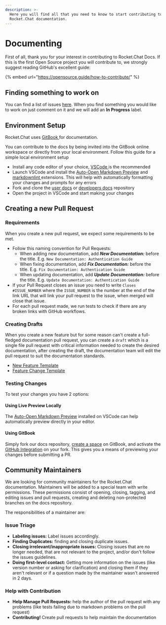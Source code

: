 ```yaml
---
description: >-
  Here you will find all that you need to know to start contributing to
  Rocket.Chat documentation.
---
```


# Documenting

First of all, thank you for your interest in contributing to Rocket.Chat Docs. If this is the first Open Source project you will contribute to, we strongly suggest reading GitHub's excellent guide:

{% embed url="https://opensource.guide/how-to-contribute/" %}

## Finding something to work on

You can find a list of issues [here](https://github.com/RocketChat/Rocket.Chat.Docs/issues). When you find something you would like to work on just comment on it and we will add an **In Progress** label.

## Environment Setup

Rocket.Chat uses [GitBook ](https://www.gitbook.com/)for documentation.

You can contribute to the docs by being invited into the GitBook online workspace or directly from your local environment. Follow this guide for a simple local environment setup

* Install any code editor of your choice, [VSCode ](https://code.visualstudio.com/)is the recommended
* Launch VSCode and install the [Auto-Open Markdown Preview](https://marketplace.visualstudio.com/items?itemName=hnw.vscode-auto-open-markdown-preview) and [markdownlint ](https://marketplace.visualstudio.com/items?itemName=DavidAnson.vscode-markdownlint)extensions. This will help with automatically formatting your changes and prompts for any errors
* Fork and clone the [user docs](https://github.com/RocketChat/docs) or [developers docs](https://github.com/RocketChat/developer-docs) repository
* Open the project in VSCode and start making your changes

## Creating a new Pull Request

### Requirements

When you create a new pull request, we expect some requirements to be met.

* Follow this naming convention for Pull Requests:
  * When adding new documentation, add _**New Documentation:**_ before the title. E.g. `New Documentation: Authentication Guide`
  * When fixing documentation, add _**Fix Documentation:**_ before the title. E.g. `Fix Documentation: Authentication Guide`
  * When updating documentation, add _**Update Documentation:**_ before the title. E.g. `Update Documentation: Authentication Guide`
* If your Pull Request closes an issue you need to write `Closes #ISSUE_NUMBER` where the `ISSUE_NUMBER` is the number at the end of the link URL that will link your pull request to the issue, when merged will close that issue.
* For each pull request made, we run tests to check if there are any broken links with GitHub workflows.

### Creating Drafts

When you create a new feature but for some reason can't create a full-fledged documentation pull request, you can create a `draft` which is a single file pull request with critical information needed to create the desired documentation, after creating the draft, the documentation team will edit the pull request to suit the documentation standards.

* [New Feature Template](new-feature-draft.md)
* [Feature Change Template](feature-change-draft.md)

### Testing Changes

To test your changes you have 2 options:

#### Using Live Preview Locally

The [Auto-Open Markdown Preview](https://marketplace.visualstudio.com/items?itemName=hnw.vscode-auto-open-markdown-preview) installed on VSCode can help automatically preview directly in your editor.

#### Using GitBook

Simply fork our docs repository, [create a space](https://docs.gitbook.com/getting-started/content-structure/what-is-a-space#create-a-spacehttps://docs.gitbook.com/getting-started/content-structure/what-is-a-space#create-a-space) on GitBook, and activate the [GitHub Integration](https://docs.gitbook.com/integrations/git-sync) on your fork. This gives you a means of previewing your changes before submitting a PR.

## Community Maintainers

We are looking for community maintainers for the Rocket.Chat documentation. Maintainers will be added to a special team with write permissions. These permissions consist of opening, closing, tagging, and editing issues and pull requests, creating and deleting non-protected branches on the docs repository.

The responsibilities of a maintainer are:

### Issue Triage

* **Labeling issues:** Label issues accordingly.
* **Finding Duplicates:** finding and closing duplicate issues.
* **Closing irrelevant/inappropriate issues:** Closing issues that are no longer needed, that are not relevant to the project, and/or don't follow the issues guidelines.
* **Doing first-level contact:** Getting more information on the issues (like version number or asking for clarification) and closing them if they aren't relevant or if a question made by the maintainer wasn't answered in 2 days.

### Help with Contribution

* **Help Manage Pull Requests:** help the author of the pull request with any problems (like tests failing due to markdown problems on the pull request)
* **Contributing!** Create pull requests to help maintain the documentation
